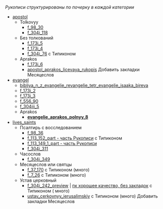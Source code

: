*Рукописи структурированы по почерку в каждой категории*

- [apostol](./apostol/README.md)
    - Tolkovyy
        - [f_98_30](../../../pravoslavie/bibliya/novyj_zavet/apostol/tolkovyy/f_98_30.pdf)
        - [f_304i_118](../../../pravoslavie/bibliya/novyj_zavet/apostol/tolkovyy/f_304i_118.pdf)
    - Без толкований
        - [f_173i_5](../../../pravoslavie/bibliya/novyj_zavet/apostol/f_173i_5.pdf)
        - [f_173i_4](../../../pravoslavie/bibliya/novyj_zavet/apostol/f_173i_4.pdf)
        - [f_304i_76](../../../pravoslavie/bibliya/novyj_zavet/apostol/f_304i_76.pdf) с Типиконом
    - Aprakos
        - [f_173i_6](../../../pravoslavie/bibliya/novyj_zavet/apostol/aprakos/f_173i_6.pdf)
        - [apostol_aprakos_licevaya_rukopis](../../../pravoslavie/bibliya/novyj_zavet/apostol/aprakos/apostol_aprakos_licevaya_rukopis.pdf)
          Добавить закладки Месяцеслов
- [evangel](./evangel/README.md)
    - [bibliya_n_z_evangelie_revangelie_tetr_evangelie_isaaka_bireva](../../../pravoslavie/bibliya/novyj_zavet/evangel/bibliya_n_z_evangelie_revangelie_tetr_evangelie_isaaka_bireva.pdf)
    - [f_173i_2](../../../pravoslavie/bibliya/novyj_zavet/evangel/f_173i_2.pdf)
    - [f_173i_3](../../../pravoslavie/bibliya/novyj_zavet/evangel/f_173i_3.pdf)
    - [f_556_90](../../../pravoslavie/bibliya/novyj_zavet/evangel/f_556_90.pdf)
    - [f_304iii_5](../../../pravoslavie/bibliya/novyj_zavet/evangel/f_304iii_5.pdf)
    - Aprakos
        - **[evangelie_aprakos_polnyy_8](../../../pravoslavie/bibliya/novyj_zavet/evangel/aprakos/evangelie_aprakos_polnyy_8.pdf)**
- [lives_saints](./lives_saints/README.md)
    - Псалтирь с восследованием
        - [f_98_36](../../../pravoslavie/lives_saints/saints/f_98_36.pdf)
        - [f_113_152_part - часть Рукописи](../../../pravoslavie/lives_saints/saints/f_113_152_part.pdf) с Типиконом
        - [f_113_149_1_part - часть Рукописи](../../../pravoslavie/lives_saints/saints/f_113_149_1_part.pdf)
        - [f_304i_311](../../../pravoslavie/lives_saints/saints/f_304i_311.pdf)
    - Часослов
        - [f_304i_349](../../../pravoslavie/lives_saints/saints/f_304i_349.pdf)
    - Месяцеслов или святцы
        - [f_37_170](../../../pravoslavie/lives_saints/saints/f_37_170.pdf) с Типиконом (много)
        - [f_7_26](../../../pravoslavie/lives_saints/saints/f_7_26.pdf) с Типиконом (много)
    - Устав церковный
        - [f_304i_242_preview](../../../pravoslavie/lives_saints/saints/f_304i_242_preview.pdf)
          | [пк хорошее качество, без закладок](../../../pravoslavie/lives_saints/saints/f_304i_242.pdf) с Типиконом (
          много)
        - [ustav_cerkovnyy_ierusalimskiy](../../../pravoslavie/lives_saints/saints/ustav_cerkovnyy_ierusalimskiy.pdf) с
          Типиконом (много)
          Добавить закладки Месяцеслов